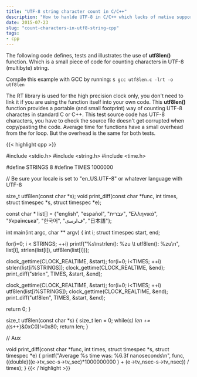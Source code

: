 ```yaml
---
title: "UTF-8 string character count in C/C++"
description: "How to hanlde UTF-8 in C/C++ which lacks of native support"
date: 2015-07-23
slug: "count-characters-in-utf8-string-cpp"
tags:
- cpp
---
```


The following code defines, tests and illustrates the use of **utf8len()** function.
Which is a small piece of code for counting characters in UTF-8 (multibyte) string.

Compile this example with GCC by running: `$ gcc utf8len.c -lrt -o utf8len`

The RT library is used for the high precision clock only, you don't need to link it if you are using the function itself into your own code.
This **utf8len()** function provides a portable (and small footprint) way of counting UTF-8 charactes in standard C or C++.
This test source code has UTF-8 characters, you have to check the source file doesn't get corrupted when copy/pasting the code.
Average time for functions have a small overhead from the for loop. But the overhead is the same for both tests.

{{< highlight cpp >}}

#include <stdio.h>
#include <string.h>
#include <time.h>
 
#define STRINGS 8
#define TIMES 1000000
 
// Be sure your locale is set to "en_US.UTF-8" or whatever language with UTF-8
 
size_t utf8len(const char *s);
void print_diff(const char *func, int times, struct timespec *s, struct timespec *e);
 
const char * list[] = {"english", "español", "עברית", "Ελληνικά", "Українська", "한국어", "ﻑﺍﺮﺳی", "日本語"};
 
int main(int argc, char ** argv)
{
  int i;
  struct timespec start, end;
 
  for(i=0; i < STRINGS; ++i)
    printf("%s\nstrlen(): %zu \t utf8len(): %zu\n", list[i], strlen(list[i]), utf8len(list[i]));
 
 
  clock_gettime(CLOCK_REALTIME, &start);
  for(i=0; i<TIMES; ++i)
    strlen(list[i%STRINGS]);
  clock_gettime(CLOCK_REALTIME, &end);
  print_diff("strlen", TIMES, &start, &end);
 
  clock_gettime(CLOCK_REALTIME, &start);
  for(i=0; i<TIMES; ++i)
    utf8len(list[i%STRINGS]);
  clock_gettime(CLOCK_REALTIME, &end);
  print_diff("utf8len", TIMES, &start, &end);
 
  return 0;
}
 
 
size_t utf8len(const char *s)
{
  size_t len = 0;
  while(*s)
    len += (*(s++)&0xC0)!=0x80;
  return len;
}
 
// Aux
 
void print_diff(const char *func, int times, struct timespec *s, struct timespec *e)
{
  printf("Average %s time was: %6.3f nanoseconds\n", func, ((double)((e->tv_sec-s->tv_sec)*1000000000 ) + (e->tv_nsec-s->tv_nsec)) / times);
}
{{< / highlight >}}